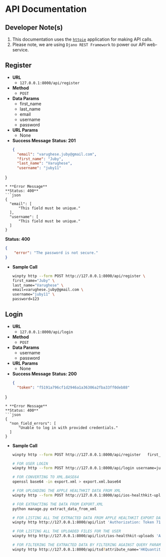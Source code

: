 # API Documentation
## Developer Note(s)
1. This documentation uses the [``httpie``](https://httpie.org/) application for making API calls.
2. Please note, we are using ``Djano REST Framework`` to power our API web-service.
## Register
* **URL**
  * ``127.0.0.1:8000/api/register``
* **Method**
  * ``POST``
* **Data Params**
  * first_name
  * last_name
  * email
  * username
  * password
* **URL Params**
  * None
* **Success Message**
  **Status: 201**
  ```json
  {
    "email": "varughese.juby@gmail.com",
    "first_name": "Juby",
    "last_name": "Varughese",
    "username": "juby11"
}

  ```
* **Error Message**
  **Status: 400**
  ```json
  {
    "email": [
        "This field must be unique."
    ],
    "username": [
        "This field must be unique."
    ]
}

  ```
  **Status: 400**
  ```json
  {
      "error": "The password is not secure."
  }
  ```
* **Sample Call**
  ```bash
  winpty http --form POST http://127.0.0.1:8000/api/register \
  first_name="Juby" \
  last_name="Varughese" \
  email=varughese.juby@gmail.com \
  username="juby11" \
  password=123
  ```
## Login
* **URL**
  * ``127.0.0.1:8000/api/login``
* **Method**
  * ``POST``
* **Data Params**
  * username
  * password
* **URL Params**
  * None
* **Success Message**
  **Status: 200**
  ```json
  {
    "token": "f5191a796cf1d2946a1a36306a2fba33ff0deb88"
 }
  ```
* **Error Message**
  **Status: 400**
  ```json
  {
    "non_field_errors": [
        "Unable to log in with provided credentials."
    ]
}
```
* **Sample Call**
  ```bash
  winpty http --form POST http://127.0.0.1:8000/api/register   first_name="Juby"   last_name="Varughese"   email=varughese.juby@gmail.com   username="juby11"   password=123

  # FOR USER LOGIN
  winpty http --form POST http://127.0.0.1:8000/api/login username=juby11   password=123

  # FOR CONVERTING TO XML.BASE64
  openssl base64 -in export.xml > export.xml.base64

  # FOR UPLOADING THE APPLE HEALTHKIT DATA FROM XML
  winpty http --form POST http://127.0.0.1:8000/api/ios-healthkit-uploads 'Authorization: Token 718dbd9ec4f2783254f0266290ee5207e7281f5a'

  # FOR EXTRACTING THE DATA FROM EXPORT.XML
  python manage.py extract_data_from_xml

  # FOR LISTING ALL THE EXTRACTED DATA FROM APPLE HEALTHKIT EXPORT DATA
  winpty http http://127.0.0.1:8000/api/list 'Authorization: Token 718dbd9ec4f2783254f0266290ee5207e7281f5a'

  # FOR LISTING ALL THE UPLOADED FILES FOR THE USER
  winpty http http://127.0.0.1:8000/api/list/ios-healthkit-uploads 'Authorization: Token 718dbd9ec4f2783254f0266290ee5207e7281f5a'

  # FOR FILTERING THE EXTRACTED DATA BY FILTERING AGAINST QUERY PARAMETERS WITH ATTRIBUTE-NAME
  winpty http http://127.0.0.1:8000/api/tsd?attribute_name='HKQuantityTypeIdentifierDistanceWalkingRunning' 'Authorization: Token 718dbd9ec4f2783254f0266290ee5207e7281f5a'
  ```
